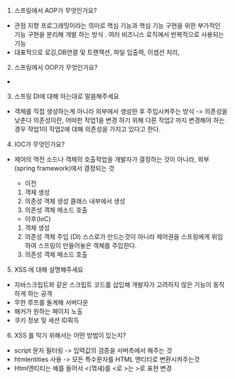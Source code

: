 1. 스프링에서 AOP가 무엇인가요?
- 관점 지향 프로그래밍이라는 의미로 핵심 기능과 핵심 기능 구현을 위한 부가적인 기능 구현을 분리해 개발 하는 방식 . 여러 비즈니스 로직에서 반복적으로 사용되는 기능
- 대표적으로 로깅,DB연결 및 트랜잭션, 파일 입출력, 이셉션 처리, 
2. 스프링에서 OOP가 무엇인가요?
- 
3. 스프링 DI에 대해 아는대로 말씀해주세요
- 객체를 직접 생성하는게 아니라 외부에서 생성한 후 주입시켜주는 방식 -> 의존성을 낮춘다
의존성이란, 어떠한 작업1을 변경 하기 위해 다른 작업2 까지 변경해야 하는 경우 작업1이 작업2에 대해 의존성을 가지고 있다고 한다.
4. IOC가 무엇인가요?
- 제어의 역전 소드나 객체의 호출작업을 개발자가 결정하는 것이 아니라, 외부(spring framework)에서 결정되는 것

    - 이전 
    1. 객체 생성
    2. 의존성 객체 생성 클래스 내부에서 생성
    3. 의존성 객체 메소드 호출
    - 이후(IoC)
    1. 객체 생성
    2. 의존성 객체 주입 (DI)
    스스로가 만드는것이 아니라 제어권을 스프링에게 위임하여 스프링이 만들어놓은 객체를 주입한다.
    3. 의존성 객체 메소드 호출    

5. XSS 에 대해 설명해주세요
 - 자바스크립트와 같은 스크립트 코드를 삽입해 개발자가 고려하지 않은 기능이 동작하게 하는 공격
 - 무한 루프를 돌게해 서버다운 
 - 해커가 원하는 페이지 노출
 - 쿠키 정보 및 세션 ID획득
6. XSS 를 막기 위해서는 어떤 방법이 있는지?
- script 문자 필터링 
 -> 입력값의 검증을 서버측에서 해주는 것
- htmlentities 사용 
 -> 모든 특수문자를 HTML 엔티티로 변환시켜주는것
 - Html엔티티는 예를 들어서 <(꺾새)를 &lt;로 >는 &gt;로 표현 변경
